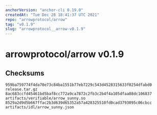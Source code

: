 ```yaml
---
anchorVersion: "anchor-cli 0.19.0"
createdAt: "Tue Dec 28 18:41:37 UTC 2021"
repo: "arrowprotocol/arrow"
tag: "v0.1.9"
slug: "arrowprotocol__arrow-v0.1.9"
---
```

# arrowprotocol/arrow v0.1.9
## Checksums
```
959ba759774f4da70e73c84ba1551b77eb7229c543d4528315633f0254dfabd0  release.tar.gz
8ac683ccfd45461bd5baf8cc772a9ca7872c2fb3c2b4f4a105dfaa08dc106837  artifacts/verifiable/arrow_sunny.so
8529a2d9d5b667ffac2b3d639d65352a57a428325510fd0cad3793095c06cbcc  artifacts/idl/arrow_sunny.json
```
